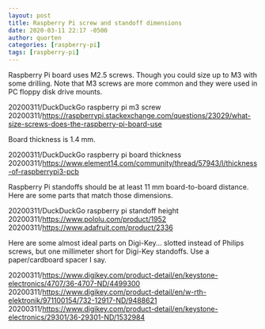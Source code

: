 ```yaml
---
layout: post
title: Raspberry Pi screw and standoff dimensions
date: 2020-03-11 22:17 -0500
author: quorten
categories: [raspberry-pi]
tags: [raspberry-pi]
---
```


Raspberry Pi board uses M2.5 screws.  Though you could size up to M3
with some drilling.  Note that M3 screws are more common and they were
used in PC floppy disk drive mounts.

20200311/DuckDuckGo raspberry pi m3 screw  
20200311/https://raspberrypi.stackexchange.com/questions/23029/what-size-screws-does-the-raspberry-pi-board-use

Board thickness is 1.4 mm.

20200311/DuckDuckGo raspberry pi board thickness  
20200311/https://www.element14.com/community/thread/57943/l/thickness-of-raspberrypi3-pcb

Raspberry Pi standoffs should be at least 11 mm board-to-board
distance.  Here are some parts that match those dimensions.

20200311/DuckDuckGo raspberry pi standoff height  
20200311/https://www.pololu.com/product/1952  
20200311/https://www.adafruit.com/product/2336

Here are some almost ideal parts on Digi-Key... slotted instead of
Philips screws, but one millimeter short for Digi-Key standoffs.  Use
a paper/cardboard spacer I say.

20200311/https://www.digikey.com/product-detail/en/keystone-electronics/4707/36-4707-ND/4499300  
20200311/https://www.digikey.com/product-detail/en/w-rth-elektronik/971100154/732-12917-ND/9488621  
20200311/https://www.digikey.com/product-detail/en/keystone-electronics/29301/36-29301-ND/1532984

